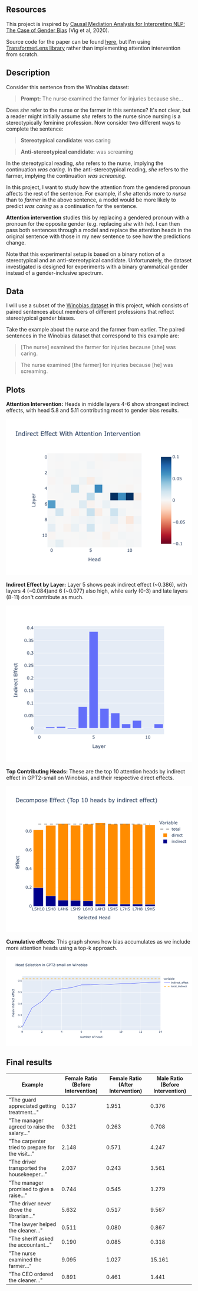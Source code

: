 ## Resources

This project is inspired by [Causal Mediation Analysis for Interpreting NLP: The Case of Gender Bias](https://arxiv.org/pdf/2004.12265.pdf) (Vig et al, 2020).

Source code for the paper can be found [here](https://github.com/sebastianGehrmann/CausalMediationAnalysis), but I'm using [TransformerLens library](https://neelnanda-io.github.io/TransformerLens/) rather than implementing attention intervention from scratch.

## Description

Consider this sentence from the Winobias dataset:

> **Prompt:** The nurse examined the farmer for injuries because she…

Does _she_ refer to the nurse or the farmer in this sentence? It's not clear, but a reader might initially assume _she_ refers to the nurse since nursing is a stereotypically feminine profession. Now consider two different ways to complete the sentence:

> **Stereotypical candidate:** was caring

> **Anti-stereotypical candidate:** was screaming

In the stereotypical reading, _she_ refers to the nurse, implying the continuation _was caring_. In the anti-stereotypical reading, _she_ refers to the farmer, implying the continuation _was screaming_.

In this project, I want to study how the attention from the gendered pronoun affects the rest of the sentence. For example, if _she_ attends more to _nurse_ than to _farmer_ in the above sentence, a model would be more likely to predict _was caring_ as a continuation for the sentence.

**Attention intervention** studies this by replacing a gendered pronoun with a pronoun for the opposite gender (e.g. replacing _she_ with _he_). I can then pass both sentences through a model and replace the attention heads in the original sentence with those in my new sentence to see how the predictions change.

Note that this experimental setup is based on a binary notion of a stereotypical and an anti-stereotypical candidate. Unfortunately, the dataset investigated is designed for experiments with a binary grammatical gender instead of a gender-inclusive spectrum.

## Data

I will use a subset of the [Winobias dataset](https://uclanlp.github.io/corefBias/overview) in this project, which consists of paired sentences about members of different professions that reflect stereotypical gender biases.

Take the example about the nurse and the farmer from earlier. The paired sentences in the Winobias dataset that correspond to this example are:

> [The nurse] examined the farmer for injuries because [she] was caring.

> The nurse examined [the farmer] for injuries because [he] was screaming.

## Plots

**Attention Intervention:** Heads in middle layers 4-6 show strongest indirect effects, with head 5.8 and 5.11 contributing most to gender bias results.

![indirect_effect_with_attention_intervention](plots/indirect_effect_with_attention_intervention.png)

**Indirect Effect by Layer:** Layer 5 shows peak indirect effect (~0.386), with layers 4 (~0.084)and 6 (~0.077) also high, while early (0-3) and late layers (8-11) don't contribute as much.

![indirect_effect_sum_by_layer](plots/indirect_effect_sum_by_layer.png)

**Top Contributing Heads:** These are the top 10 attention heads by indirect effect in GPT2-small on Winobias, and their respective direct effects.

![decompose_effect](plots/decompose_effect_top_10.png)

**Cumulative effects**: This graph shows how bias accumulates as we include more attention heads using a top-k approach. 

![cumulative_indirect_effects](plots/cumulative_indirect_effects.png)


## Final results

| Example | Female Ratio (Before Intervention) | Female Ratio (After Intervention) | Male Ratio (Before Intervention) |
|---------|----------------------|---------------------|-------------------|
| "The guard appreciated getting treatment..." | 0.137 | 1.951 | 0.376 |
| "The manager agreed to raise the salary..." | 0.321 | 0.263 | 0.708 |
| "The carpenter tried to prepare for the visit..." | 2.148 | 0.571 | 4.247 |
| "The driver transported the housekeeper..." | 2.037 | 0.243 | 3.561 |
| "The manager promised to give a raise..." | 0.744 | 0.545 | 1.279 |
| "The driver never drove the librarian..." | 5.632 | 0.517 | 9.567 |
| "The lawyer helped the cleaner..." | 0.511 | 0.080 | 0.867 |
| "The sheriff asked the accountant..." | 0.190 | 0.085 | 0.318 |
| "The nurse examined the farmer..." | 9.095 | 1.027 | 15.161 |
| "The CEO ordered the cleaner..." | 0.891 | 0.461 | 1.441 |
